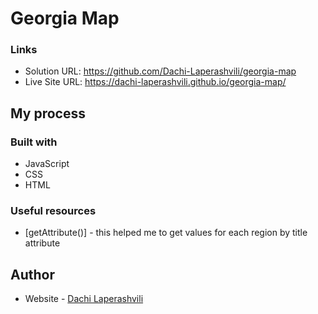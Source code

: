 # Georgia Map

### Links

- Solution URL: https://github.com/Dachi-Laperashvili/georgia-map
- Live Site URL: https://dachi-laperashvili.github.io/georgia-map/

## My process

### Built with

- JavaScript
- CSS
- HTML

### Useful resources

- [getAttribute()] - this helped me to get values for each region by title attribute

## Author

- Website - [Dachi Laperashvili](https://github.com/Dachi-Laperashvili)
